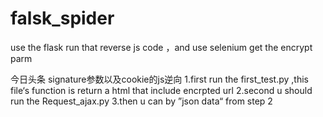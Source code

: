 # falsk_spider
use the flask run that reverse js code ，and use selenium get the  encrypt parm

今日头条 signature参数以及cookie的js逆向
1.first run the first_test.py  ,this file‘s function is return a html that include encrpted url
2.second u should run the Request_ajax.py
3.then u can by ”json data“ from step 2
